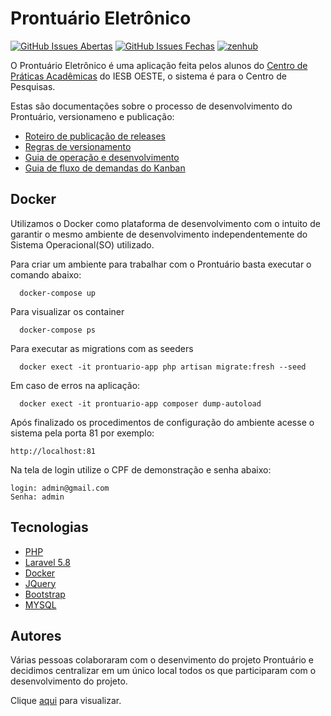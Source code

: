 # Prontuário Eletrônico

[![GitHub Issues Abertas](https://img.shields.io/github/issues/cpa-bayarea/Prontuario-2.0.svg?maxAge=2592000)]() 
[![GitHub Issues Fechas](https://img.shields.io/github/issues-closed-raw/cpa-bayarea/Prontuario-2.0.svg?maxAge=2592000)]()
<a href="https://app.zenhub.com/workspace/o/cpa-bayarea/Prontuario-2.0/boards" target="_blank">
    <img src="https://img.shields.io/badge/Managed_with-ZenHub-5e60ba.svg" alt="zenhub">
</a>

O Prontuário Eletrônico é uma aplicação feita pelos alunos do [Centro de Práticas Acadêmicas](https://github.com/cpa-bayarea/) do IESB OESTE, o sistema é para o Centro de Pesquisas.

Estas são documentações sobre o processo de desenvolvimento do Prontuário, versionameno e publicação:

* [Roteiro de publicação de releases](docs/Roteiro_de_publicacao_de_releases.md)
* [Regras de versionamento](docs/Regras_versionamento.md)
* [Guia de operação e desenvolvimento](docs/Guia_de_operacao-desenvolvimento.md)
* [Guia de fluxo de demandas do Kanban](docs/Fluxo_Kanban.md)

## Docker
Utilizamos o Docker como plataforma de desenvolvimento com o intuito de garantir o mesmo ambiente de desenvolvimento 
independentemente do Sistema Operacional(SO) utilizado.

Para criar um ambiente para trabalhar com o Prontuário basta executar o comando abaixo:
```
  docker-compose up
```

Para visualizar os container
```
  docker-compose ps
```

Para executar as migrations com as seeders
```
  docker exect -it prontuario-app php artisan migrate:fresh --seed
```

Em caso de erros na aplicação:
```
  docker exect -it prontuario-app composer dump-autoload
```

Após finalizado os procedimentos de configuração do ambiente acesse o sistema pela porta 81 por exemplo:
```
http://localhost:81
```
Na tela de login utilize o CPF de demonstração e senha abaixo:
```
login: admin@gmail.com
Senha: admin
```

## Tecnologias
* [PHP](http://php.net/)
* [Laravel 5.8](https://laravel.com/docs/5.8) 
* [Docker](https://www.docker.com)
* [JQuery](https://jquery.com/)
* [Bootstrap](https://getbootstrap.com/)
* [MYSQL](https://www.mysql.com)

## Autores
Várias pessoas colaboraram com o desenvimento do projeto Prontuário e decidimos centralizar em um único local todos os que participaram com o desenvolvimento do projeto.
  
Clique [aqui](docs/Autores.md) para visualizar.

